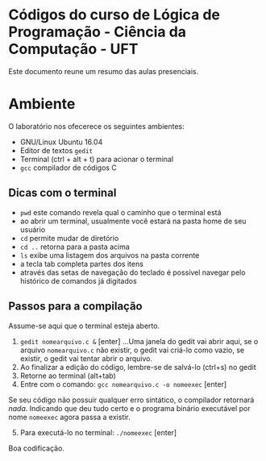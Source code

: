 # Códigos do curso de Lógica de Programação - Ciência da Computação - UFT

Este documento reune um resumo das aulas presenciais.

# Ambiente 
O laboratório nos ofecerece os seguintes ambientes:

* GNU/Linux Ubuntu 16.04 
* Editor de textos `gedit`
* Terminal (ctrl + alt + t) para acionar o terminal 
* `gcc` compilador de códigos C

## Dicas com o terminal

* `pwd` este comando revela qual o caminho que o terminal está
* ao abrir um terminal, usualmente você estará na pasta home de seu usuário
* `cd` permite mudar de diretório
* `cd ..` retorna para a pasta acima
* `ls` exibe uma listagem dos arquivos na pasta corrente
* a tecla tab completa partes dos itens
* através das setas de navegação do teclado é possível navegar pelo histórico de comandos já digitados

## Passos para a compilação
Assume-se aqui que o terminal esteja aberto.

1. `gedit nomearquivo.c &` [enter]
...Uma janela do gedit vai abrir aqui, se o arquivo `nomearquivo.c` não existir, o gedit vai criá-lo como vazio, se existir, o gedit vai tentar abrir o arquivo.
2. Ao finalizar a edição do código, lembre-se de salvá-lo (ctrl+s) no gedit
3. Retorne ao terminal (alt+tab)
4. Entre com o comando: `gcc nomearquivo.c -o nomeexec` [enter]

Se seu código não possuir qualquer erro sintático, o compilador retornará *nada*. Indicando que deu tudo certo e o programa binário executável por nome `nomeexec` agora passa a existir. 

5. Para executá-lo no terminal: `./nomeexec` [enter]

Boa codificação. 